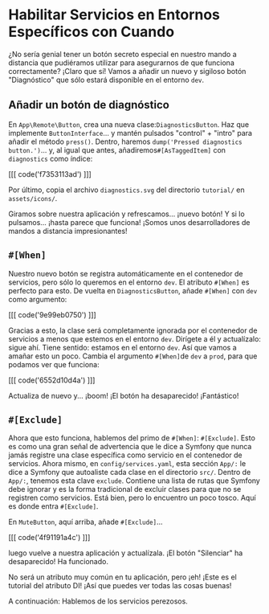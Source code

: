 # Habilitar Servicios en Entornos Específicos con Cuando

¿No sería genial tener un botón secreto especial en nuestro mando a distancia que pudiéramos utilizar para asegurarnos de que funciona correctamente? ¡Claro que sí! Vamos a añadir un nuevo y sigiloso botón "Diagnóstico" que sólo estará disponible en el entorno `dev`.

## Añadir un botón de diagnóstico

En `App\Remote\Button`, crea una nueva clase:`DiagnosticsButton`. Haz que implemente `ButtonInterface`... y mantén pulsados "control" + "intro" para añadir el método `press()`. Dentro, haremos `dump('Pressed diagnostics button.')`... y, al igual que antes, añadiremos`#[AsTaggedItem]` con `diagnostics` como índice:

[[[ code('f7353113ad') ]]]

Por último, copia el archivo `diagnostics.svg` del directorio `tutorial/` en `assets/icons/`.

Giramos sobre nuestra aplicación y refrescamos... ¡nuevo botón! Y si lo pulsamos... ¡hasta parece que funciona! ¡Somos unos desarrolladores de mandos a distancia impresionantes!

## `#[When]`

Nuestro nuevo botón se registra automáticamente en el contenedor de servicios, pero sólo lo queremos en el entorno `dev`. El atributo `#[When]` es perfecto para esto. De vuelta en `DiagnosticsButton`, añade `#[When]` con `dev` como argumento:

[[[ code('9e99eb0750') ]]]

Gracias a esto, la clase será completamente ignorada por el contenedor de servicios a menos que estemos en el entorno `dev`. Dirígete a él y actualízalo: sigue ahí. Tiene sentido: estamos en el entorno `dev`. Así que vamos a amañar esto un poco. Cambia el argumento `#[When]`de `dev` a `prod`, para que podamos ver que funciona:

[[[ code('6552d10d4a') ]]]

Actualiza de nuevo y... ¡boom! ¡El botón ha desaparecido! ¡Fantástico!

## `#[Exclude]`

Ahora que esto funciona, hablemos del primo de `#[When]`: `#[Exclude]`. Esto es como una gran señal de advertencia que le dice a Symfony que nunca jamás registre una clase específica como servicio en el contenedor de servicios. Ahora mismo, en `config/services.yaml`, esta sección `App/:` le dice a Symfony que autoaliste cada clase en el directorio `src/`. Dentro de `App/:`, tenemos esta clave `exclude`. Contiene una lista de rutas que Symfony debe ignorar y es la forma tradicional de excluir clases para que no se registren como servicios. Está bien, pero lo encuentro un poco tosco. Aquí es donde entra `#[Exclude]`.

En `MuteButton`, aquí arriba, añade `#[Exclude]`...

[[[ code('4f91191a4c') ]]]

luego vuelve a nuestra aplicación y actualízala. ¡El botón "Silenciar" ha desaparecido! Ha funcionado.

No será un atributo muy común en tu aplicación, pero ¡eh! ¡Este es el tutorial del atributo DI! ¡Así que puedes ver todas las cosas buenas!

A continuación: Hablemos de los servicios perezosos.
